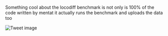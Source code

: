 Something cool about the locodiff benchmark is not only is 100% of the code written by mentat it actually runs the benchmark and uploads the data too


![Tweet image](/asset/crosspoast/GrkraSOWkAA5OEG.jpg)

